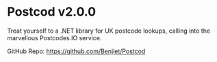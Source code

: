 # Postcod v2.0.0

Treat yourself to a .NET library for UK postcode lookups, calling into the marvellous Postcodes.IO service.

GitHub Repo:
https://github.com/Benjlet/Postcod

